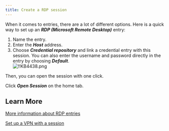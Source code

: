 ```yaml
---
title: Create a RDP session
---
```

When it comes to entries, there are a lot of different options. Here is a quick way to set up an ***RDP (Microsoft Remote Desktop)*** entry:  

1. Name the entry.
1. Enter the ***Host*** address.
1. Choose ***Credential repository*** and link a credential entry with this session. You can also enter the username and password directly in the entry by choosing ***Default***.  
![!!KB4438.png](https://webdevolutions.azureedge.net/docs/en/kb/KB4438.png)  

Then, you can open the session with one click.  

Click ***Open Session*** on the home tab.
## Learn More
[More information about RDP entries](/kb/remote-desktop-manager/how-to-articles/configure-vpn-multiple-sessions/#configure-the-vpn-settings-on-the-parent-folder-entry)  

[Set up a VPN with a session](/kb/remote-desktop-manager/how-to-articles/configure-vpn-multiple-sessions/#perform-a-batch-edit-to-configure-the-session-entries)
